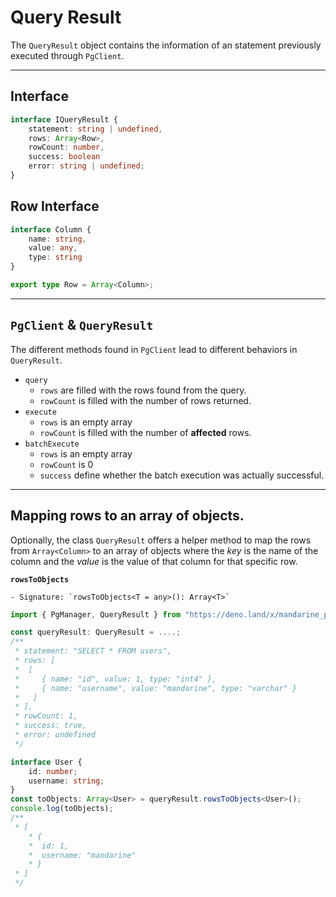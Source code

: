 # Query Result
The `QueryResult` object contains the information of an statement previously executed through `PgClient`. 

------

## Interface
```typescript
interface IQueryResult {
    statement: string | undefined,
    rows: Array<Row>,
    rowCount: number,
    success: boolean
    error: string | undefined;
}
```

## Row Interface
```typescript
interface Column {
    name: string,
    value: any,
    type: string
}

export type Row = Array<Column>;
```

----------------

## `PgClient` & `QueryResult`
The different methods found in `PgClient` lead to different behaviors in `QueryResult`.  

- `query`
    - `rows` are filled with the rows found from the query.
    - `rowCount` is filled with the number of rows returned.
- `execute`
    - `rows` is an empty array
    - `rowCount` is filled with the number of **affected** rows.
- `batchExecute`
    - `rows` is an empty array
    - `rowCount` is 0
    - `success` define whether the batch execution was actually successful.

---------------

## Mapping rows to an array of objects.
Optionally, the class `QueryResult` offers a helper method to map the rows from `Array<Column>` to an array of objects where the _key_ is the name of the column and the _value_ is the value of that column for that specific row.

**`rowsToObjects`**  

    - Signature: `rowsToObjects<T = any>(): Array<T>`

```typescript
import { PgManager, QueryResult } from "https://deno.land/x/mandarine_postgres@v2.1.5/ts-src/mod.ts";

const queryResult: QueryResult = ....; 
/**
 * statement: "SELECT * FROM users",
 * rows: [
 *  [
 *     { name: "id", value: 1, type: "int4" },
 *     { name: "username", value: "mandarine", type: "varchar" }
 *   ]
 * ],
 * rowCount: 1,
 * success: true,
 * error: undefined
 */

interface User {
    id: number;
    username: string;
}
const toObjects: Array<User> = queryResult.rowsToObjects<User>();
console.log(toObjects);
/**
 * [
    * {
    *  id: 1,
    *  username: "mandarine"
    * }
 * ]
 */
```

